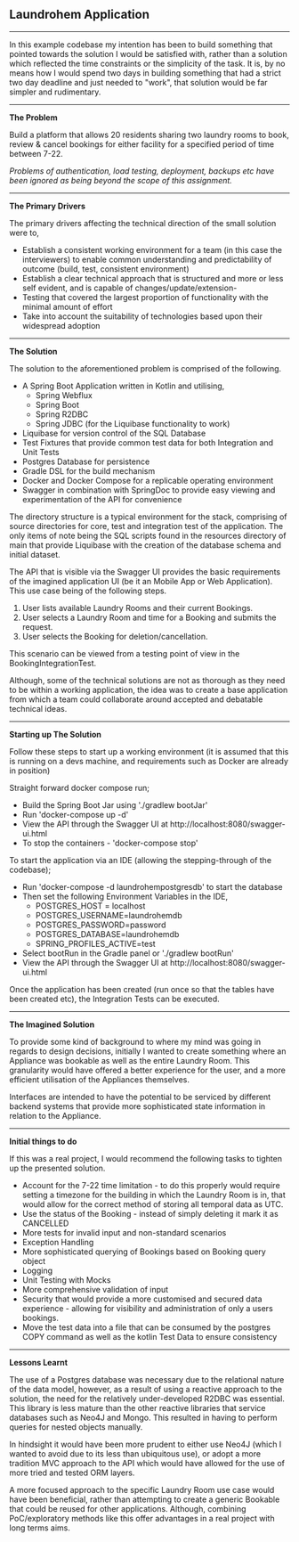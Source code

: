 <h2>Laundrohem Application</h2>

---
In this example codebase my intention has been to build something that pointed towards the solution I would be satisfied with, rather than a solution which reflected the time constraints or the simplicity of the task.  It is, by no means how I would spend two days in building something that had a strict two day deadline and just needed to "work", that solution would be far simpler and rudimentary.


---
**The Problem**

Build a platform that allows 20 residents sharing two laundry rooms to book, review & cancel bookings for either facility for a specified period of time between 7-22. 

*Problems of authentication, load testing, deployment, backups etc have been ignored as being beyond the scope of this assignment.*

---
**The Primary Drivers**

The primary drivers affecting the technical direction of the small solution were to,

* Establish a consistent working environment for a team (in this case the interviewers) to enable common understanding and predictability of outcome (build, test, consistent environment)
* Establish a clear technical approach that is structured and more or less self evident, and is capable of changes/update/extension-
* Testing that covered the largest proportion of functionality with the minimal amount of effort 
* Take into account the suitability of technologies based upon their widespread adoption 

---
**The Solution**

The solution to the aforementioned problem is comprised of the following.
* A Spring Boot Application written in Kotlin and utilising,
  * Spring Webflux
  * Spring Boot
  * Spring R2DBC
  * Spring JDBC (for the Liquibase functionality to work)
* Liquibase for version control of the SQL Database
* Test Fixtures that provide common test data for both Integration and Unit Tests
* Postgres Database for persistence
* Gradle DSL for the build mechanism
* Docker and Docker Compose for a replicable operating environment
* Swagger in combination with SpringDoc to provide easy viewing and experimentation of the API for convenience

The directory structure is a typical environment for the stack, comprising of source directories for core, test and integration test of the application.  The only items of note being the SQL scripts found in the resources directory of main that provide Liquibase with the creation of the database schema and initial dataset.

The API that is visible via the Swagger UI provides the basic requirements of the imagined application UI (be it an Mobile App or Web Application).  This use case being of the following steps.

1. User lists available Laundry Rooms and their current Bookings.
2. User selects a Laundry Room and time for a Booking and submits the request.
3. User selects the Booking for deletion/cancellation.

This scenario can be viewed from a testing point of view in the BookingIntegrationTest.

Although, some of the technical solutions are not as thorough as they need to be within a working application, the idea was to create a base application from which a team could collaborate around accepted and debatable technical ideas.

---
**Starting up The Solution**

Follow these steps to start up a working environment (it is assumed that this is running on a devs machine, and requirements such as Docker are already in position)

Straight forward docker compose run;
* Build the Spring Boot Jar using './gradlew bootJar'
* Run 'docker-compose up -d'
* View the API through the Swagger UI at http://localhost:8080/swagger-ui.html
* To stop the containers - 'docker-compose stop'

To start the application via an IDE (allowing the stepping-through of the codebase);
* Run 'docker-compose -d laundrohempostgresdb' to start the database
* Then set the following Environment Variables in the IDE,
  *  POSTGRES_HOST = localhost
  *  POSTGRES_USERNAME=laundrohemdb
  *  POSTGRES_PASSWORD=password
  *  POSTGRES_DATABASE=laundrohemdb
  *  SPRING_PROFILES_ACTIVE=test
* Select bootRun in the Gradle panel or './gradlew bootRun'
* View the API through the Swagger UI at http://localhost:8080/swagger-ui.html

Once the application has been created (run once so that the tables have been created etc), the Integration Tests can be executed.

---
**The Imagined Solution**

To provide some kind of background to where my mind was going in regards to design decisions, initially I wanted to create something where an Appliance was bookable as well as the entire Laundry Room.  This granularity would have offered a better experience for the user, and a more efficient utilisation of the Appliances themselves.

Interfaces are intended to have the potential to be serviced by different backend systems that provide more sophisticated state information in relation to the Appliance.

---
**Initial things to do**

If this was a real project, I would recommend the following tasks to tighten up the presented solution.

* Account for the 7-22 time limitation - to do this properly would require setting a timezone for the building in which the Laundry Room is in, that would allow for the correct method of storing all temporal data as UTC.
* Use the status of the Booking - instead of simply deleting it mark it as CANCELLED
* More tests for invalid input and non-standard scenarios
* Exception Handling
* More sophisticated querying of Bookings based on Booking query object  
* Logging 
* Unit Testing with Mocks
* More comprehensive validation of input
* Security that would provide a more customised and secured data experience - allowing for visibility and administration of only a users bookings.
* Move the test data into a file that can be consumed by the postgres COPY command as well as the kotlin Test Data to ensure consistency

---
**Lessons Learnt**

The use of a Postgres database was necessary due to the relational nature of the data model, however, as a result of using a reactive approach to the solution, the need for the relatively under-developed R2DBC was essential.  This library is less mature than the other reactive libraries that service databases such as Neo4J and Mongo.  This resulted in having to perform queries for nested objects manually.

In hindsight it would have been more prudent to either use Neo4J (which I wanted to avoid due to its less than ubiquitous use), or adopt a more tradition MVC approach to the API which would have allowed for the use of more tried and tested ORM layers.

A more focused approach to the specific Laundry Room use case would have been beneficial, rather than attempting to create a generic Bookable that could be reused for other applications. Although, combining PoC/exploratory methods like this offer advantages in a real project with long terms aims.
